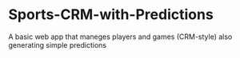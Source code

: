 # Sports-CRM-with-Predictions
A basic web app that maneges players and games (CRM-style) also generating simple predictions
